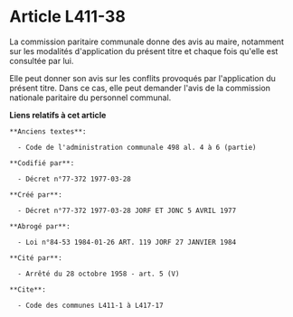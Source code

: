 # Article L411-38

La commission paritaire communale donne des avis au maire, notamment sur les modalités d'application du présent titre et
chaque fois qu'elle est consultée par lui.

Elle peut donner son avis sur les conflits provoqués par l'application du présent titre. Dans ce cas, elle peut demander
l'avis de la commission nationale paritaire du personnel communal.

**Liens relatifs à cet article**

	**Anciens textes**:

	  - Code de l'administration communale 498 al. 4 à 6 (partie)

	**Codifié par**:

	  - Décret n°77-372 1977-03-28

	**Créé par**:

	  - Décret n°77-372 1977-03-28 JORF ET JONC 5 AVRIL 1977

	**Abrogé par**:

	  - Loi n°84-53 1984-01-26 ART. 119 JORF 27 JANVIER 1984

	**Cité par**:

	  - Arrêté du 28 octobre 1958 - art. 5 (V)

	**Cite**:

	  - Code des communes L411-1 à L417-17
